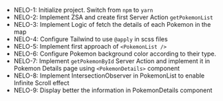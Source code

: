 - NELO-1: Initialize project. Switch from `npm` to `yarn`
- NELO-2: Implement ZSA and create first Server Action `getPokemonList`
- NELO-3: Implement Logic of fetch the details of each Pokemon in the map
- NELO-4: Configure Tailwind to use `@apply` in scss files
- NELO-5: Implement first approach of `<PokemonList />`
- NELO-6: Configure Pokemon background color according to their type.
- NELO-7: Implement `getPokemonById` Server Action and implement it in Pokemon Details page using `<PokemonDetails>` component
- NELO-8: Implement IntersectionObserver in PokemonList to enable Infinite Scroll effect
- NELO-9: Display better the information in PokemonDetails component
